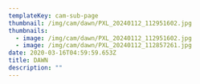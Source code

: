 ```yaml
---
templateKey: cam-sub-page
thumbnail: /img/cam/dawn/PXL_20240112_112951602.jpg
thumbnails:
  - image: /img/cam/dawn/PXL_20240112_112951602.jpg
  - image: /img/cam/dawn/PXL_20240112_112857261.jpg
date: 2020-03-16T04:59:59.653Z
title: DAWN 
description: ""
---
```

